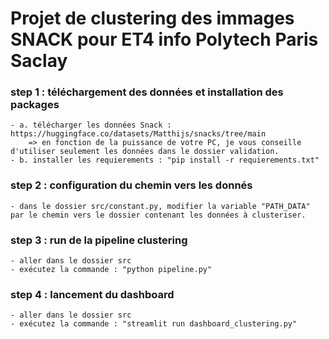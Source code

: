 # Projet de clustering des immages SNACK pour ET4 info Polytech Paris Saclay

### step 1 : téléchargement des données et installation des packages
    - a. télécharger les données Snack : https://huggingface.co/datasets/Matthijs/snacks/tree/main
        => en fonction de la puissance de votre PC, je vous conseille d'utiliser seulement les données dans le dossier validation.
    - b. installer les requierements : "pip install -r requierements.txt"
### step 2 : configuration du chemin vers les donnés
    - dans le dossier src/constant.py, modifier la variable "PATH_DATA" par le chemin vers le dossier contenant les données à clusteriser.

### step 3 :  run de la pipeline clustering
    - aller dans le dossier src
    - exécutez la commande : "python pipeline.py"
    
### step 4 : lancement du dashboard
    - aller dans le dossier src 
    - exécutez la commande : "streamlit run dashboard_clustering.py"